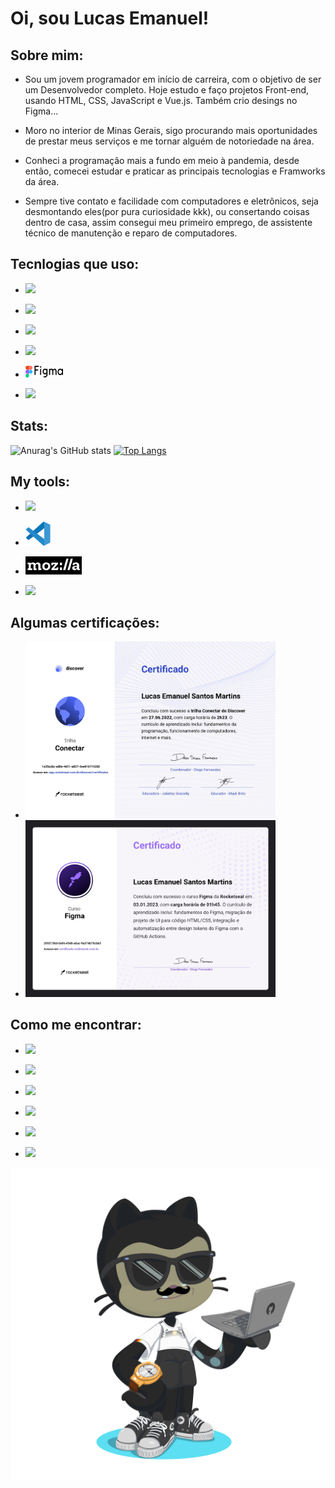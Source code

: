 # Oi, sou Lucas Emanuel!
<!--
**LucasE616/Lucase616** is a ✨ _special_ ✨ repository because its `README.md` (this file) appears on your GitHub profile.

Here are some ideas to get you started:

- 🔭 I’m currently working on ...
- 🌱 I’m currently learning ...
- 👯 I’m looking to collaborate on ...
- 🤔 I’m looking for help with ...
- 💬 Ask me about ...
- 📫 How to reach me: ...
- 😄 Pronouns: ...
- ⚡ Fun fact: ...
-->

## Sobre mim:
- Sou um jovem programador em início de carreira, com o objetivo de ser um Desenvolvedor completo. Hoje estudo e faço projetos Front-end, usando HTML, CSS, JavaScript e Vue.js. Também crio desings no Figma...

- Moro no interior de Minas Gerais, sigo procurando mais oportunidades de prestar meus serviços e me tornar alguém de notoriedade na área.

- Conheci a programação mais a fundo em meio à pandemia, desde então, comecei estudar e praticar as principais tecnologias e Framworks da área.

- Sempre tive contato e facilidade com computadores e eletrônicos, seja desmontando eles(por pura curiosidade kkk), ou consertando coisas dentro de casa, assim consegui meu primeiro emprego, de assistente técnico de manutenção e reparo de computadores.

## Tecnlogias que uso:
  - <a href="https://developer.mozilla.org/pt-BR/docs/Web/HTML" target="_blank"> <img src="https://img.shields.io/badge/HTML-239120?style=for-the-badge&logo=html5&logoColor=white"> </a>

  - <a href="https://developer.mozilla.org/pt-BR/docs/Web/CSS" target="_blank"> <img src="https://img.shields.io/badge/CSS-239120?&style=for-the-badge&logo=css3&logoColor=white"> </a>

  - <a href="https://developer.mozilla.org/pt-BR/docs/Web/JAVASCRIPT" target="_blank"> <img src="https://img.shields.io/badge/JavaScript-F7DF1E?style=for-the-badge&logo=javascript&logoColor=black"> </a>

  - <a href="https://vuejs.org/" target="_blank"> <img src="https://img.shields.io/badge/Vue.js-35495E?style=for-the-badge&logo=vue.js&logoColor=4FC08D"> </a>

  - <a href="https://www.figma.com/" target="_blank"> <img src="./technology/figma.svg" width="60px"> </a>

  - <a href="https://git-scm.com/" target="_blank"> <img src="https://img.shields.io/badge/Git-E34F26?style=for-the-badge&logo=git&logoColor=white"> </a>

## Stats:
![Anurag's GitHub stats](https://github-readme-stats.vercel.app/api?username=Lucase616&show_icons=true&theme=transparent) [![Top Langs](https://github-readme-stats.vercel.app/api/top-langs/?username=Lucase616&layout=compact)](https://github.com/USERNAME/github-readme-stats)

## My tools:
  - <a href="https://www.linux.org/"> <img src="https://img.shields.io/badge/Linux-E34F26?style=for-the-badge&logo=linux&logoColor=black"> </a>

  - <a href="https://code.visualstudio.com/"> <img src="./technology/vsc.svg" width="40px"> </a>

  - <a href="https://developer.mozilla.org/pt-BR/"> <img src="./technology/mozilla.svg" width="90px"> </a>

  - <a href="http://youtube.com/"> <img src="https://img.shields.io/badge/YouTube-FF0000?style=for-the-badge&logo=youtube&logoColor=white"> </a>

## Algumas certificações:
  - <img src="./technology/cert-dev.jpg" width="400px">

  - <img src="./technology/cert-figma.jpg" width="400px">

## Como me encontrar:
  - <a href="https://wa.me/5538998130581" target="_blank"> <img src="https://img.shields.io/badge/WhatsApp-25D366?style=for-the-badge&logo=whatsapp&logoColor=white"> </a>

  - <a href="https://www.linkedin.com/in/lucas-emanuel-santos-martins-105304242/" target="_blank"> <img src="https://img.shields.io/badge/LinkedIn-0077B5?style=for-the-badge&logo=linkedin&logoColor=white"> </a>

  - <a href="https://github.com/LucasE616" target="_blank"> <img src="https://img.shields.io/badge/GitHub-100000?style=for-the-badge&logo=github&logoColor=white"> </a>

  - <a href="mailto:lucase616@gmail.com" target="_blank"> <img src="https://img.shields.io/badge/Gmail-D14836?style=for-the-badge&logo=gmail&logoColor=white"> </a>

  - <a href="https://www.instagram.com/lucase616/" target="_blank"> <img src="https://img.shields.io/badge/Instagram-E4405F?style=for-the-badge&logo=instagram&logoColor=white"> </a>

  - <a href="https://dev.to/lucase616" target="_blank"> <img src="https://img.shields.io/badge/dev.to-0A0A0A?style=for-the-badge&logo=dev.to&logoColor=white"> </a>


  <img src="./technology/octocat.png" width="500px">